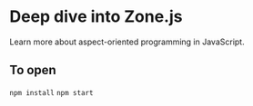 # Deep dive into Zone.js

Learn more about aspect-oriented programming in JavaScript.

## To open

`npm install`
`npm start`
